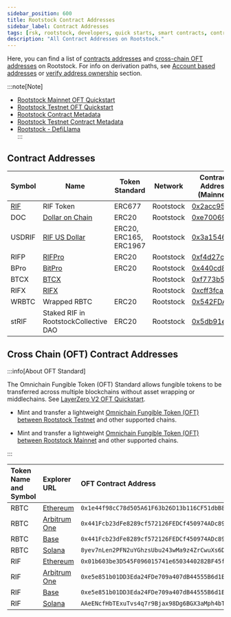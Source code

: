 ```yaml
---
sidebar_position: 600
title: Rootstock Contract Addresses
sidebar_label: Contract Addresses
tags: [rsk, rootstock, developers, quick starts, smart contracts, contract addresses]
description: "All Contract Addresses on Rootstock."
---
```


Here, you can find a list of [contracts addresses](#contract-addresses) and [cross-chain OFT addresses](#cross-chain-oft-contract-addresses) on Rootstock. 
For info on derivation paths, see [Account based addresses](/concepts/account-based-addresses/) or [verify address ownership](/developers/smart-contracts/verify-address-ownership/) section.

:::note[Note]
- [Rootstock Mainnet OFT Quickstart](https://docs.layerzero.network/v2/deployments/evm-chains/rootstock-mainnet-oft-quickstart)
- [Rootstock Testnet OFT Quickstart](https://docs.layerzero.network/v2/deployments/evm-chains/rootstock-testnet-oft-quickstart)		
- [Rootstock Contract Metadata](https://github.com/rsksmart/rsk-contract-metadata)
- [Rootstock Testnet Contract Metadata](https://github.com/rsksmart/rsk-testnet-contract-metadata) 
- [Rootstock - DefiLlama](https://defillama.com/chain/Rootstock)			
:::

## Contract Addresses

| Symbol |  Name | Token Standard  | Network | Contract Address (Mainnet) | Contract Address (Testnet) |
|---|---|---|---| ---| ---|
|  [RIF](/concepts/rif-suite/token) |  RIF Token |  ERC677 | Rootstock | [0x2acc95...](https://explorer.rootstock.io/address/0x2acc95758f8b5f583470ba265eb685a8f45fc9d5) | [0x19f646...](https://explorer.testnet.rootstock.io/address/0x19f64674d8a5b4e652319f5e239efd3bc969a1fe)
|  DOC |  [Dollar on Chain](https://moneyonchain.com/doc-bitcoin-stablecoin/) |  ERC20 | Rootstock | [0xe70069...](https://explorer.rootstock.io/address/0xe700691da7b9851f2f35f8b8182c69c53ccad9db) |
|  USDRIF |  [RIF US Dollar](https://rifonchain.com/) | ERC20, ERC165, ERC1967 | Rootstock | [0x3a15461...](https://explorer.rootstock.io/address/0x3a15461d8ae0f0fb5fa2629e9da7d66a794a6e37) | [0x8dbf3...](https://explorer.testnet.rootstock.io/address/0x8dbf326e12a9fF37ED6DDF75adA548C2640A6482)
|  RIFP |  [RIFPro](https://rif.moneyonchain.com/metrics) |  ERC20 | Rootstock | [0xf4d27c5...](https://explorer.rootstock.io/address/0xf4d27c56595ed59b66cc7f03cff5193e4bd74a61) |
|  BPro |  [BitPro](https://moneyonchain.com/bpro-income-for-bitcoin-holders/) |  ERC20 | Rootstock | [0x440cd83...](https://explorer.rootstock.io/address/0x440cd83c160de5c96ddb20246815ea44c7abbca8) |
|  BTCX |  [BTCX](https://moneyonchain.com/btcx-leveraged-bitcoin/) |  | Rootstock | [0xf773b5...](https://explorer.rootstock.io/address/0xf773b590af754d597770937fa8ea7abdf2668370) |
|  RIFX |  [RIFX](https://rif.moneyonchain.com/metrics) |  | Rootstock | [0xcff3fca...](https://explorer.rootstock.io/address/0xcff3fcaec2352c672c38d77cb1a064b7d50ce7e1) |
|  WRBTC |  Wrapped RBTC | ERC20  | Rootstock | [0x542FDA3...](https://rootstock.blockscout.com/token/0x542FDA317318eBf1d3DeAF76E0B632741a7e677d) |
|  stRIF |  Staked RIF in RootstockCollective DAO | ERC20  | Rootstock | [0x5db91e2...](https://rootstock.blockscout.com/token/0x5db91e24BD32059584bbDb831A901f1199f3d459?tab=contract) | [0x486119](https://rootstock-testnet.blockscout.com/address/0x4861198e9A6814EBfb152552D1b1a37426C54D23?tab=read_write_proxy) |


## Cross Chain (OFT) Contract Addresses

:::info[About OFT Standard]

The Omnichain Fungible Token (OFT) Standard allows fungible tokens to be transferred across multiple blockchains without asset wrapping or middlechains. See [LayerZero V2 OFT Quickstart](https://docs.layerzero.network/v2/developers/evm/oft/quickstart). 

- Mint and transfer a lightweight [Omnichain Fungible Token (OFT) between Rootstock Testnet](https://docs.layerzero.network/v2/deployments/evm-chains/rootstock-testnet-oft-quickstart) and other supported chains.	

- Mint and transfer a lightweight [Omnichain Fungible Token (OFT) between Rootstock Mainnet](https://docs.layerzero.network/v2/deployments/evm-chains/rootstock-mainnet-oft-quickstart) and other supported chains.

:::

| Token Name and Symbol | Explorer URL                                                                            | OFT Contract Address        |
| :--------- | :----------------------------------------------------------------------------------------------------- | :--------------------------------------------- |
| RBTC       | [Ethereum](https://etherscan.io/address/0x1e44f98cC78d505A61F63b26D13b116CF51dbB87)                  | `0x1e44f98cC78d505A61F63b26D13b116CF51dbB87` |
| RBTC       | [Arbitrum One](https://arbiscan.io/address/0x441Fcb23dFe8289cf572126FEDCf450974ADc891)                   | `0x441Fcb23dFe8289cf572126FEDCf450974ADc891` |
| RBTC       | [Base](https://basescan.org/address/0x441Fcb23dFe8289cf572126FEDCf450974ADc891)                      | `0x441Fcb23dFe8289cf572126FEDCf450974ADc891` |
| RBTC       | [Solana](https://solscan.io/token/8yev7nLen2PFN2uYGhzsUbu243wMa9z4ZrCwuXs6DEQw)                       | `8yev7nLen2PFN2uYGhzsUbu243wMa9z4ZrCwuXs6DEQw`|
| RIF        | [Ethereum](https://etherscan.io/address/0x01b603be3D545F096015741e6503440282BF45fb)                    | `0x01b603be3D545F096015741e6503440282BF45fb` |
| RIF        | [Arbitrum One](https://arbiscan.io/address/0xe5e851b01DD3Eda24FDe709a407dB44555B6d1E0)                 | `0xe5e851b01DD3Eda24FDe709a407dB44555B6d1E0` |
| RIF        | [Base](https://basescan.org/address/0xe5e851b01DD3Eda24FDe709a407dB44555B6d1E0)                       | `0xe5e851b01DD3Eda24FDe709a407dB44555B6d1E0` |
| RIF        | [Solana](https://solscan.io/token/AAeENcfHbTExuTvs4q7r9Bjax98Dg6BGX3aMph4bTLdK)                       | `AAeENcfHbTExuTvs4q7r9Bjax98Dg6BGX3aMph4bTLdK`|
